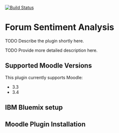 [![Build Status](https://travis-ci.org/mattporritt/moodle-tool_sentiment_forum.svg?branch=master)](https://travis-ci.org/mattporritt/moodle-tool_sentiment_forum)
# Forum Sentiment Analysis #

TODO Describe the plugin shortly here.

TODO Provide more detailed description here.

## Supported Moodle Versions
This plugin currently supports Moodle:

* 3.3
* 3.4

## IBM Bluemix setup ##

## Moodle Plugin Installation ##
